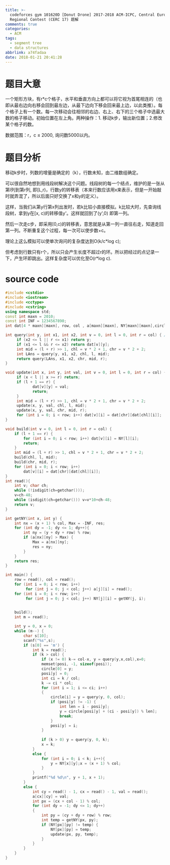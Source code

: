 ```yaml
---
title: >-
  codeforces gym 101620D [Donut Drone] 2017-2018 ACM-ICPC, Central Europe
  Regional Contest (CERC 17) 题解
comments: true
categories:
  - ACM
tags:
  - segment tree
  - data structures
abbrlink: a74fadaa
date: 2018-01-21 20:41:28
---
```

# 题目大意
一个矩形方块，有r*c个格子，水平和垂直方向上都可以将它视为首尾相连的（也即从最右边向右移会回到最左边，从最下边向下移会回来最上边，以此类推）。每个格子上有一个数。每一次移动会往相邻的右边、右上、右下的三个格子中选最大数的格子移动。初始位置在左上角。两种操作：1. 移动k步，输出新位置；2.修改某个格子的数。


数据范围：r，c $\leq$ 2000, 询问数5000以内。 

<!-- more -->

# 题目分析
移动k步时，列数的增量是确定的（k），行数未知，由二维数组确定。

可以很自然地想到用线段树解决这个问题。线段树的每一个结点，维护的是一张从第l列到第r列, 即[L,r)，行数y的转移表（本来行数应该用x来表示，但是一开始敲时就弄混了，所以后面只好交换了x和y的定义）。

这样，当我们从第y行第x列出发时，若k比较小直接模拟。k比较大时，先查询线段树，拿到y在[x, c)的转移值y'。这样就回到了(y',0) 即第一列。

然后一次走c步，即采用[0,c)的转移表，意思就是从第一列一直往右走，知道走回第一列。不断重复这个过程，每一次可以使步数+c。


理论上这么模拟可以使单次询问的复杂度达到O(k/c*log c);

但考虑到行数只有r个，所以只会产生长度不超过r的环。所以把经过的点记录一下，产生环即跳出。这样复杂度可以优化至O(r*log c).


# source code
```c++
#include <cstdio>
#include <iostream>
#include <cctype>
#include <cstring>
using namespace std;
const int maxn = 2010;
const int INF = 1234567890;
int dat[4 * maxn][maxn], row, col , a[maxn][maxn], NY[maxn][maxn],circle[maxn],posi[maxn];

int query(int y, int x1, int x2, int v = 0, int l = 0, int r = col) { // [l, r)
	 if (x2 <= l || r <= x1) return y;
	 if (x1 <= l && r <= x2) return dat[v][y];
	 int mid = (l + r) >> 1, chl = v * 2 + 1, chr = v * 2 + 2;
	 int LAns = query(y, x1, x2, chl, l, mid);
	 return query(LAns, x1, x2, chr, mid, r);
}

void update(int x, int y, int val, int v = 0, int l = 0, int r = col) {
	 if (x < l || x >= r) return;
	 if (l + 1 == r) {
			dat[v][y] = val;
			return;
	 }
	 int mid = (l + r) >> 1, chl = v * 2 + 1, chr = v * 2 + 2;
	 update(x, y, val, chl, l, mid);
	 update(x, y, val, chr, mid, r);
	 for (int i = 0; i < row; i++) dat[v][i] = dat[chr][dat[chl][i]];
}

void build(int v = 0, int l = 0, int r = col) {
	if (l + 1 == r) {
		for (int i = 0; i < row; i++) dat[v][i] = NY[l][i];
		return;
	}
	int mid = (l + r) >> 1, chl = v * 2 + 1, chr = v * 2 + 2;
	build(chl, l, mid);
	build(chr, mid, r);
	for (int i = 0; i < row; i++)
		dat[v][i] = dat[chr][dat[chl][i]];
}
int read(){
	int v; char ch;
	while (!isdigit(ch=getchar()));
	v=ch-48;
	while (isdigit(ch=getchar())) v=v*10+ch-48;
	return v;
}

int getNY(int x, int y) {
	int nx = (x + 1) % col, Max = -INF, res;
	for (int dy = -1; dy <= 1; dy++){
		int ny = (y + dy + row) % row;
		if (a[nx][ny] > Max) {
			Max = a[nx][ny];
			res = ny;
		}
	}
	return res;
}

int main() {
	row = read(), col = read();
	for (int i = 0; i < row; i++)
		 for (int j = 0; j < col; j++) a[j][i] = read();
	for (int i = 0; i < row; i++)
		 for (int j = 0; j < col; j++) NY[j][i] = getNY(j, i);
	 

	build();
	int m = read();

	int y = 0, x = 0;
	while (m--) {
		char s[10];
		scanf("%s",s);
		if (s[0] == 'm') {
			int k = read();
			if (k > col) {
				if (x != 0) k-= col-x, y = query(y,x,col),x=0;
				memset(posi, -1, sizeof(posi));
				circle[0] = y;
				posi[y] = 0;
				int ci = k / col;
				k -= ci * col;
				for (int i = 1; i <= ci; i++)
				{
					circle[i] = y = query(y, 0, col);
					if (posi[y] != -1) {
						int len = i - posi[y];						
						y = circle[posi[y] + (ci - posi[y]) % len];
						break;
					}
					posi[y] = i;
				}
				
				if (k > 0) y = query(y, 0, k);
				x = k;
			}
			else {
				for (int i = 0; i < k; i++){
					y = NY[x][y];x = (x + 1) % col;
				}
			}
			printf("%d %d\n", y + 1, x + 1);
		}
		else {
			int cy = read() - 1, cx = read() - 1, val = read();
			a[cx][cy] = val;
			int px = (cx + col - 1) % col;
			for (int dy = -1; dy <= 1; dy++)
			{
				int py = (cy + dy + row) % row;
				int temp = getNY(px, py);
				if (NY[px][py] != temp) {
					NY[px][py] = temp;
					update(px, py, temp);
				}
			}
		}
	}
}

```